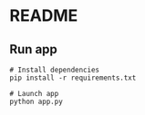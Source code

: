 # README

## Run app
```
# Install dependencies
pip install -r requirements.txt

# Launch app
python app.py
```
